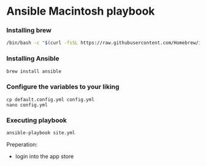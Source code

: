 # Ansible Macintosh playbook

### Installing brew
```bash
/bin/bash -c "$(curl -fsSL https://raw.githubusercontent.com/Homebrew/install/master/install.sh)"
```

### Installing Ansible
```bash
brew install ansible
```
### Configure the variables to your liking
```
cp default.config.yml config.yml
nano config.yml
```

### Executing playbook
```bash
ansible-playbook site.yml
```

Preperation:
- login into the app store
